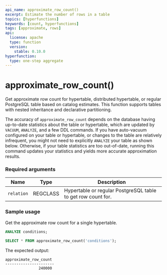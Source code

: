 ```yaml
---
api_name: approximate_row_count()
excerpt: Estimate the number of rows in a table
topics: [hyperfunctions]
keywords: [count, hyperfunctions]
tags: [approximate, rows]
api:
  license: apache
  type: function
  version:
    stable: 0.10.0
hyperfunction:
  type: one-step aggregate
---
```


# approximate_row_count()

Get approximate row count for hypertable, distributed hypertable, or regular PostgreSQL table based on catalog estimates.
This function supports tables with nested inheritance and declarative partitioning.

The accuracy of `approximate_row_count` depends on the database having up-to-date statistics about the table or hypertable, which are updated by `VACUUM`, `ANALYZE`, and a few DDL commands. If you have auto-vacuum configured on your table or hypertable, or changes to the table are relatively infrequent, you might not need to explicitly `ANALYZE` your table as shown below. Otherwise, if your table statistics are too out-of-date, running this command updates your statistics and yields more accurate approximation results.

### Required arguments

|Name|Type|Description|
|---|---|---|
| `relation` | REGCLASS | Hypertable or regular PostgreSQL table to get row count for. |

### Sample usage

Get the approximate row count for a single hypertable.

```sql
ANALYZE conditions;

SELECT * FROM approximate_row_count('conditions');
```

The expected output:

```
approximate_row_count
----------------------
               240000
```
